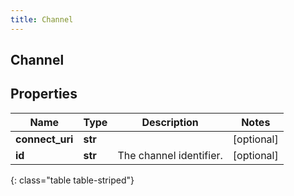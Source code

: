 ```yaml
---
title: Channel
---
```

## Channel

## Properties

|Name | Type | Description | Notes|
|------------ | ------------- | ------------- | -------------|
| **connect_uri** | **str** |  | [optional] |
| **id** | **str** | The channel identifier. | [optional] |
{: class="table table-striped"}


